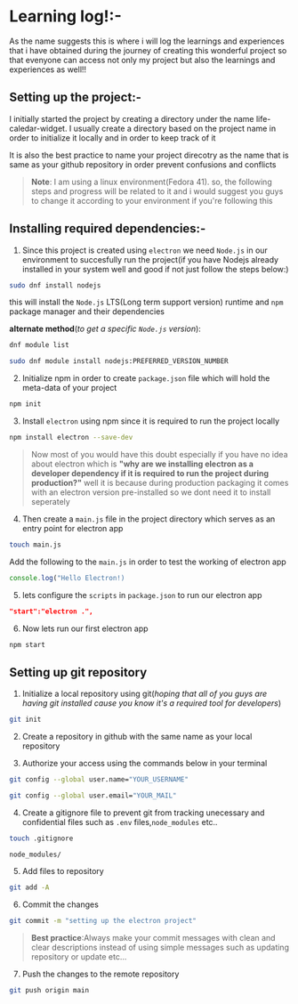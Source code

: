 # Learning log!:-
 As the name suggests this is where i will log the learnings and experiences that i have obtained during the journey of creating this wonderful project so that evenyone can access not only my project but also the learnings and experiences as well!!

## Setting up the project:-
 I initially started the project by creating a directory under the name life-caledar-widget. I usually create a directory based on the project name in order to initialize it locally and in order to keep track of it 

 It is also the best practice to name your project direcotry as the name that is same as your github repository in order prevent confusions and conflicts 

>**Note**: I am using a linux environment(Fedora 41). so, the following steps and progress  will be related to it and i would suggest you guys to change it according to your environment if you're following this 

## Installing required dependencies:-

1. Since this project is created using `electron` we need `Node.js` in our environment to succesfully run the project(if you have Nodejs already installed in your system well and good if not just follow the steps below:)

```sh
sudo dnf install nodejs
```
this will install the `Node.js` LTS(Long term support version) runtime and `npm` package manager and their dependencies

**alternate method**(_to get a specific `Node.js` version_):
```sh
dnf module list
```
```sh
sudo dnf module install nodejs:PREFERRED_VERSION_NUMBER
```

2. Initialize npm in order to create `package.json` file which will hold the meta-data of your project
```sh
npm init
```

3. Install `electron` using npm since it is required to run the project locally
```sh
npm install electron --save-dev
```
>Now most of you would have this doubt especially if you have no idea about electron which is **"why are we installing electron as a developer dependency if it is required to run the project during production?"** well it is because during production packaging it comes with an electron version pre-installed so we dont need it to install seperately

4. Then create a `main.js` file in the project directory which serves as an entry point for electron app
```sh
touch main.js
```
Add the following to the `main.js` in order to test the working of electron app
```js
console.log("Hello Electron!)
```

5. lets configure the `scripts` in `package.json` to run our electron app
```json
"start":"electron .",
```

6. Now lets run our first electron app
```sh
npm start
```

## Setting up git repository
1. Initialize a local repository using git(_hoping that all of you guys are having git  installed cause you know it's a required tool for developers_)
 ```sh
git init 
 ```

2. Create a repository in github with the same name as your local repository 

3. Authorize your access using the commands below in your terminal
```sh
git config --global user.name="YOUR_USERNAME"
```
```sh
git config --global user.email="YOUR_MAIL"
```

4. Create a gitignore file to prevent git from tracking unecessary and confidential files such as `.env` files,`node_modules` etc..
```sh
touch .gitignore
```
```git
node_modules/
```

5. Add files to repository
```sh
git add -A
```

6. Commit the changes 
```sh
git commit -m "setting up the electron project"
```
>**Best practice**:Always make your commit messages with clean and clear descriptions instead of using simple messages such as updating repository or update etc...

7. Push the changes to the remote repository
```sh
git push origin main
```

